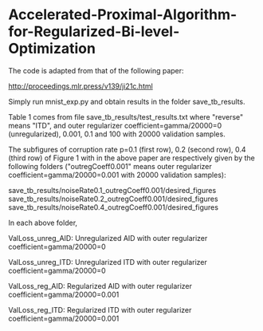 # Accelerated-Proximal-Algorithm-for-Regularized-Bi-level-Optimization



The code is adapted from that of the following paper:

http://proceedings.mlr.press/v139/ji21c.html 



Simply run mnist_exp.py and obtain results in the folder save_tb_results. 

Table 1 comes from file save_tb_results/test_results.txt where "reverse" means "ITD", and outer regularizer coefficient=gamma/20000=0 (unregularized), 0.001, 0.1 and 100 with 20000 validation samples. 

The subfigures of corruption rate p=0.1 (first row), 0.2 (second row), 0.4 (third row) of Figure 1 with in the above paper are respectively given by the following folders ("outregCoeff0.001" means outer regularizer coefficient=gamma/20000=0.001 with 20000 validation samples):

save_tb_results/noiseRate0.1_outregCoeff0.001/desired_figures
save_tb_results/noiseRate0.2_outregCoeff0.001/desired_figures
save_tb_results/noiseRate0.4_outregCoeff0.001/desired_figures

In each above folder, 

ValLoss_unreg_AID: Unregularized AID with outer regularizer coefficient=gamma/20000=0

ValLoss_unreg_ITD: Unregularized ITD with outer regularizer coefficient=gamma/20000=0

ValLoss_reg_AID: Regularized AID with outer regularizer coefficient=gamma/20000=0.001

ValLoss_reg_ITD: Regularized ITD with outer regularizer coefficient=gamma/20000=0.001
